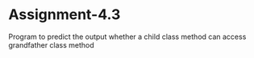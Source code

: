 # Assignment-4.3
Program to predict the output whether a child class method can access grandfather class method
